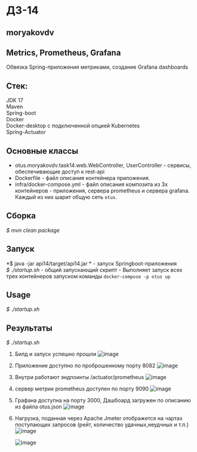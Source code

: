 # ДЗ-14
## moryakovdv

## Metrics, Prometheus, Grafana
Обвязка Spring-приложения метриками, создание Grafana dashboards

## Стек:
JDK 17  
Maven  
Spring-boot    
Docker  
Docker-desktop c подключенной опцией Kubernetes  
Spring-Actuator  

## Основные классы

- otus.moryakovdv.task14.web.WebController, UserController  - сервисы, обеспечивающие доступ к rest-api  
- Dockerfile - файл описания контейнера приложения.  
- infra/docker-compose.yml - файл описания композита из 3х контейнеров - приложения, сервера prometheus и сервера grafana.  
Каждый из них шарит общую сеть `otus`.  

## Сборка
*$ mvn clean package*

## Запуск
*$ java -jar api14/target/api14.jar * - запуск Springboot-приложения  
*$ ./startup.sh* - общий запускающий скрипт  - Выполняет запуск всех трех контейнеров запуском команды `docker-compose -p otus up`

## Usage
*$ ./startup.sh*

## Результаты 
*$ ./startup.sh*
1. Билд и запуск успешно прошли
  ![image](https://github.com/user-attachments/assets/de0df6e5-cda0-44be-ac89-b85da16eda85)

2. Приложение доступно по проброшенному порту 8082
  ![image](https://github.com/user-attachments/assets/71517401-10bb-4a17-9f34-4749ec0fe685)

3. Внутри работают эндпоинты /actuator/prometheus
   ![image](https://github.com/user-attachments/assets/84d12c3d-bb4b-4b5c-b96c-f5a60ad96e10)

4. сервер метрик prometheus доступен по порту 9090
   ![image](https://github.com/user-attachments/assets/178f884f-39df-465f-8bee-94582758acec)

5. Графана доступна на порту 3000, Дашбоард загружен по описанию из файла otus.json
    ![image](https://github.com/user-attachments/assets/3b94f53e-8ebf-40de-bec5-884b47ba6753)

6. Нагрузка, поданная через Apache Jmeter отображется на чартах поступающих запросов (рейт, количество удачных,неудчных и т.п.)
   ![image](https://github.com/user-attachments/assets/5ac75ead-fdc2-4105-8a7b-ede045868cf4)
   
   ![image](https://github.com/user-attachments/assets/5ecf1dc7-ffeb-4a6d-992b-e4c7040a0533)


































